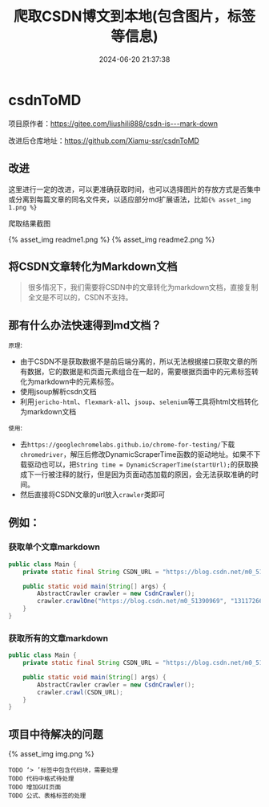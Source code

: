 ﻿---
title: 爬取CSDN博文到本地(包含图片，标签等信息)
comments: true
cover: /gallery/defaultCover2.png
thumbnail: /gallery/defaultThumbnail2.png
tags:
  - 爬虫
  - 博客
categories:
  - Hexo
date: 2024-06-20 21:37:38
description:
---

# csdnToMD
项目原作者：https://gitee.com/liushili888/csdn-is---mark-down

改进后仓库地址：https://github.com/Xiamu-ssr/csdnToMD

## 改进

这里进行一定的改进，可以更准确获取时间，也可以选择图片的存放方式是否集中或分离到每篇文章的同名文件夹，以适应部分md扩展语法，比如`{% asset_img 1.png %}`

爬取结果截图

{% asset_img readme1.png %}
{% asset_img readme2.png %}

## 将CSDN文章转化为Markdown文档
>很多情况下，我们需要将CSDN中的文章转化为markdown文档，直接复制全文是不可以的，CSDN不支持。

## 那有什么办法快速得到md文档？
`原理`:
- 由于CSDN不是获取数据不是前后端分离的，所以无法根据接口获取文章的所有数据，它的数据是和页面元素组合在一起的，需要根据页面中的元素标签转化为markdown中的元素标签。
- 使用jsoup解析csdn文档
- 利用`jericho-html`、`flexmark-all`、`jsoup`、`selenium`等工具将html文档转化为markdown文档

`使用`:
- 去`https://googlechromelabs.github.io/chrome-for-testing/`下载`chromedriver`，解压后修改DynamicScraperTime函数的驱动地址。如果不下载驱动也可以，把`String time = DynamicScraperTime(startUrl);`的获取换成下一行被注释的就行，但是因为页面动态加载的原因，会无法获取准确的时间。
- 然后直接将CSDN文章的url放入`crawler`类即可

## 例如：
### 获取单个文章markdown
```java
public class Main {
    private static final String CSDN_URL = "https://blog.csdn.net/m0_51390969/";

    public static void main(String[] args) {
        AbstractCrawler crawler = new CsdnCrawler();
        crawler.crawlOne("https://blog.csdn.net/m0_51390969", "131172667");
    }
}
```
### 获取所有的文章markdown
```java
public class Main {
    private static final String CSDN_URL = "https://blog.csdn.net/m0_51390969/";

    public static void main(String[] args) {
        AbstractCrawler crawler = new CsdnCrawler();
        crawler.crawl(CSDN_URL);
    }
}
```
## 项目中待解决的问题
{% asset_img img.png %}

`TODO ‘> ’标签中包含代码块，需要处理`<br>
`TODO 代码中格式待处理`<br>
`TODO 增加GUI页面`<br>
`TODO 公式、表格标签的处理`<br>
